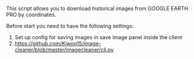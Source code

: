 This script allows you to download historical images from GOOGLE EARTH PRO by coordinates.


Before start you need to have the following settings:

1) Set up config for saving images in save image panel inside the client
2) https://github.com/Kjwon15/image-cleaner/blob/master/imagecleaner/cli.py
